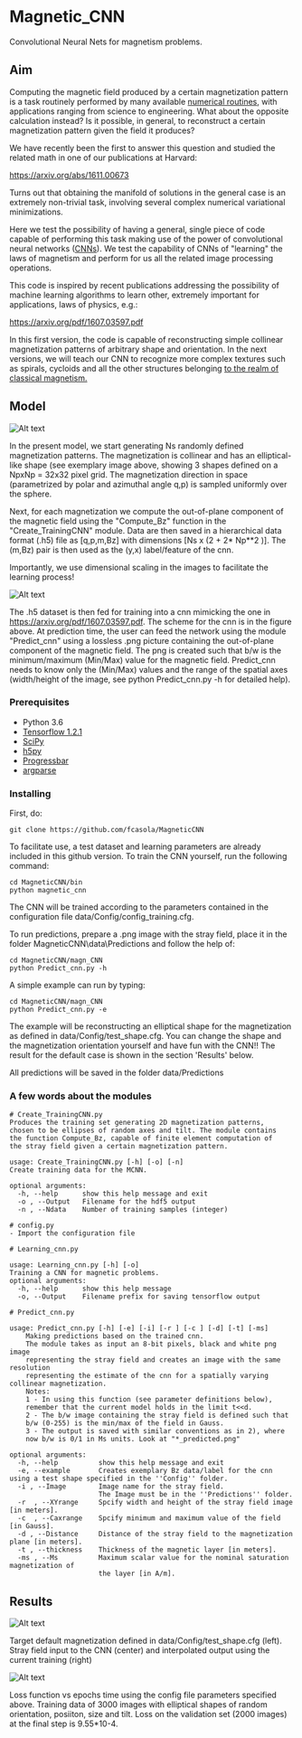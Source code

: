 # Magnetic_CNN
Convolutional Neural Nets for magnetism problems.

## Aim
Computing the magnetic field produced by a certain magnetization pattern is a task routinely performed by many available [numerical routines](http://math.nist.gov/oommf/), with applications ranging from science to engineering. What about the opposite calculation instead? Is it possible, in general, to reconstruct a certain magnetization pattern given the field it produces?

We have recently been the first to answer this question and studied the related math in one of our publications at Harvard:

https://arxiv.org/abs/1611.00673

Turns out that obtaining the manifold of solutions in the general case is an extremely non-trivial task, involving several complex numerical variational minimizations.

Here we test the possibility of having a general, single piece of code capable of performing this task making use of the power of convolutional neural networks ([CNNs](https://en.wikipedia.org/wiki/Convolutional_neural_network)). 
We test the capability of CNNs of "learning" the laws of magnetism and perform for us all the related image processing operations.

This code is inspired by recent publications addressing the possibility of machine learning algorithms to learn other, extremely important for applications, laws of physics, e.g.:

https://arxiv.org/pdf/1607.03597.pdf

In this first version, the code is capable of reconstructing simple collinear magnetization patterns of arbitrary shape and orientation. 
In the next versions, we will teach our CNN to recognize more complex textures such as spirals, cycloids and all the other structures belonging [to the realm of classical magnetism.](https://arxiv.org/abs/1611.00673) 

## Model

![Alt text](readme_img/training_1.png?raw=true "model for the convolutional net implemented")

In the present model, we start generating Ns randomly defined magnetization patterns. The magnetization is collinear and has an elliptical-like shape (see exemplary image above, showing 3 shapes defined on a NpxNp = 32x32 pixel grid. The magnetization direction in space (parametrized by polar and azimuthal angle q,p) is sampled uniformly over the sphere. 

Next, for each magnetization we compute the out-of-plane component of the magnetic field using the "Compute_Bz" function in the "Create_TrainingCNN" module. Data are then saved in a hierarchical data format (.h5) file as [q,p,m,Bz] with dimensions [Ns x (2 + 2* Np**2 )]. The (m,Bz) pair is then used as the (y,x) label/feature of the cnn.

Importantly, we use dimensional scaling in the images to facilitate the learning process!
 
![Alt text](readme_img/Scheme_cnn.png?raw=true "model for the convolutional net implemented")

The .h5 dataset is then fed for training into a cnn mimicking the one in https://arxiv.org/pdf/1607.03597.pdf. The scheme for the cnn is in the figure above. At prediction time, the user can feed the network using the module "Predict_cnn" using a lossless .png picture containing the out-of-plane component of the magnetic field. The png is created such that b/w is the minimum/maximum (Min/Max) value for the magnetic field. Predict_cnn needs to know only the (Min/Max) values and the range of the spatial axes (width/height of the image, see python Predict_cnn.py -h for detailed help).

### Prerequisites

- Python 3.6
- [Tensorflow 1.2.1](https://pypi.python.org/pypi/tensorflow/1.2.1)
- [SciPy](http://www.scipy.org/install.html)
- [h5py](http://www.h5py.org/)
- [Progressbar](https://pypi.python.org/pypi/progressbar2/3.18.1)
- [argparse](https://docs.python.org/3/library/argparse.html)

### Installing
First, do:

```
git clone https://github.com/fcasola/MagneticCNN 
```

To facilitate use, a test dataset and learning parameters are already included in this github version.
To train the CNN yourself, run the following command:

```
cd MagneticCNN/bin
python magnetic_cnn
```

The CNN will be trained according to the parameters contained in the configuration file data/Config/config_training.cfg.

To run predictions, prepare a .png image with the stray field, place it in the folder MagneticCNN\data\Predictions and follow the help of:

```
cd MagneticCNN/magn_CNN
python Predict_cnn.py -h
```

A simple example can run by typing:

```
cd MagneticCNN/magn_CNN
python Predict_cnn.py -e
```

The example will be reconstructing an elliptical shape for the magnetization as defined in data/Config/test_shape.cfg. You can change the shape and the magnetization orientation yourself and have fun with the CNN!!
The result for the default case is shown in the section 'Results' below.

All predictions will be saved in the folder data/Predictions

### A few words about the modules
```
# Create_TrainingCNN.py 
Produces the training set generating 2D magnetization patterns,
chosen to be ellipses of random axes and tilt. The module contains 
the function Compute_Bz, capable of finite element computation of 
the stray field given a certain magnetization pattern.

usage: Create_TrainingCNN.py [-h] [-o] [-n]
Create training data for the MCNN.

optional arguments:
  -h, --help      show this help message and exit
  -o , --Output   Filename for the hdf5 output
  -n , --Ndata    Number of training samples (integer)

# config.py 
- Import the configuration file

# Learning_cnn.py

usage: Learning_cnn.py [-h] [-o]
Training a CNN for magnetic problems.
optional arguments:
  -h, --help      show this help message
  -o, --Output    Filename prefix for saving tensorflow output 

# Predict_cnn.py

usage: Predict_cnn.py [-h] [-e] [-i] [-r ] [-c ] [-d] [-t] [-ms]
    Making predictions based on the trained cnn.
    The module takes as input an 8-bit pixels, black and white png image
    representing the stray field and creates an image with the same resolution
    representing the estimate of the cnn for a spatially varying collinear magnetization.
    Notes:
    1 - In using this function (see parameter definitions below),
    remember that the current model holds in the limit t<<d.
    2 - The b/w image containing the stray field is defined such that
    b/w (0-255) is the min/max of the field in Gauss.
    3 - The output is saved with similar conventions as in 2), where
    now b/w is 0/1 in Ms units. Look at "*_predicted.png"

optional arguments:
  -h, --help          show this help message and exit
  -e, --example       Creates exemplary Bz data/label for the cnn using a test shape specified in the ''Config'' folder.
  -i , --Image        Image name for the stray field.
                      The Image must be in the ''Predictions'' folder.
  -r  , --XYrange     Spcify width and height of the stray field image [in meters].
  -c  , --Caxrange    Spcify minimum and maximum value of the field [in Gauss].
  -d , --Distance     Distance of the stray field to the magnetization plane [in meters].
  -t , --thickness    Thickness of the magnetic layer [in meters].
  -ms , --Ms          Maximum scalar value for the nominal saturation magnetization of
                      the layer [in A/m].
```
## Results

![Alt text](readme_img/results_1.png?raw=true "Target magnetization (left). Stray field input to the CNN (center) and interpolated output using the current training (right).")

Target default magnetization defined in data/Config/test_shape.cfg (left). Stray field input to the CNN (center) and interpolated output using the current training (right)

![Alt text](readme_img/results_2.png?raw=true "Loss function vs epochs time using the config file parameters specified above.")

Loss function vs epochs time using the config file parameters specified above. Training data of 3000 images with elliptical shapes of random orientation, posiiton, size and tilt. Loss on the validation set (2000 images) at the final step is 9.55*10-4.



